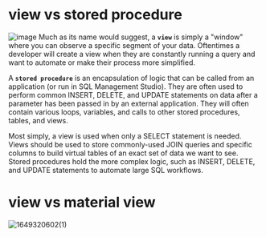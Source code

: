 # view vs stored procedure
![image](https://user-images.githubusercontent.com/16676447/168450706-ea2ce906-232b-4fa9-9e09-6bdc00d43c34.png)
Much as its name would suggest, a **`view`** is simply a "window" where you can observe a specific segment of your data. Oftentimes a developer will create a view when they are constantly running a query and want to automate or make their process more simplified.

A **`stored procedure`** is an encapsulation of logic that can be called from an application (or run in SQL Management Studio). They are often used to perform common INSERT, DELETE, and UPDATE statements on data after a parameter has been passed in by an external application. They will often contain various loops, variables, and calls to other stored procedures, tables, and views.

Most simply, a view is used when only a SELECT statement is needed. Views should be used to store commonly-used JOIN queries and specific columns to build virtual tables of an exact set of data we want to see. Stored procedures hold the more complex logic, such as INSERT, DELETE, and UPDATE statements to automate large SQL workflows.

# view vs material view
![1649320602(1)](https://user-images.githubusercontent.com/16676447/162157389-c2c4cf95-0d0b-46bb-b550-1db600639143.jpg)
